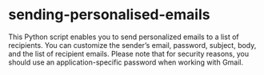 # sending-personalised-emails

This Python script enables you to send personalized emails to a list of recipients. You can customize the sender’s email, password, subject, body, and the list of recipient emails. Please note that for security reasons, you should use an application-specific password when working with Gmail.

